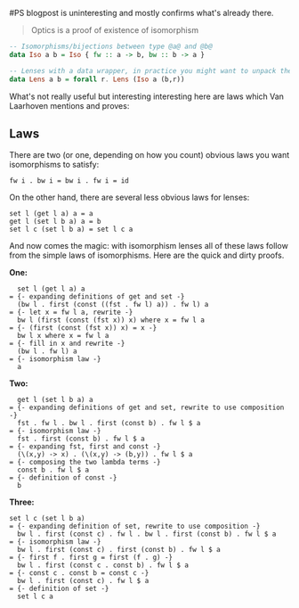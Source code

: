 #PS blogpost is uninteresting and mostly confirms what's already there.

> Optics is a proof of existence of isomorphism

```haskell
-- Isomorphisms/bijections between type @a@ and @b@
data Iso a b = Iso { fw :: a -> b, bw :: b -> a }

-- Lenses with a data wrapper, in practice you might want to unpack the Iso type
data Lens a b = forall r. Lens (Iso a (b,r))
```

What's not really useful but interesting interesting here are laws which Van Laarhoven mentions and proves:

## Laws

There are two (or one, depending on how you count) obvious laws you want isomorphisms to satisfy:
```
fw i . bw i = bw i . fw i = id
```
On the other hand, there are several less obvious laws for lenses:
```
set l (get l a) a = a
get l (set l b a) a = b
set l c (set l b a) = set l c a
```

And now comes the magic: with isomorphism lenses all of these laws follow from the simple laws of isomorphisms. Here are the quick and dirty proofs. 

**One:**
```
  set l (get l a) a
= {- expanding definitions of get and set -}
  (bw l . first (const ((fst . fw l) a)) . fw l) a
= {- let x = fw l a, rewrite -}
  bw l (first (const (fst x)) x) where x = fw l a
= {- (first (const (fst x)) x) = x -}
  bw l x where x = fw l a
= {- fill in x and rewrite -}
  (bw l . fw l) a
= {- isomorphism law -}
  a
```

**Two:**
```
  get l (set l b a) a
= {- expanding definitions of get and set, rewrite to use composition -}
  fst . fw l . bw l . first (const b) . fw l $ a
= {- isomorphism law -}
  fst . first (const b) . fw l $ a
= {- expanding fst, first and const -}
  (\(x,y) -> x) . (\(x,y) -> (b,y)) . fw l $ a
= {- composing the two lambda terms -}
  const b . fw l $ a
= {- definition of const -}
  b
```

**Three:**
```
set l c (set l b a)
= {- expanding definition of set, rewrite to use composition -}
  bw l . first (const c) . fw l . bw l . first (const b) . fw l $ a
= {- isomorphism law -}
  bw l . first (const c) . first (const b) . fw l $ a
= {- first f . first g = first (f . g) -}
  bw l . first (const c . const b) . fw l $ a
= {- const c . const b = const c -}
  bw l . first (const c) . fw l $ a
= {- definition of set -}
  set l c a
```

